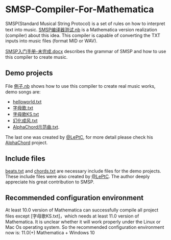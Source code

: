 # SMSP-Compiler-For-Mathematica

SMSP(Standard Musical String Protocol) is a set of rules on how to interpret text into music. [SMSP编译器测试.nb](https://github.com/yxlllc/SMSP-Compiler-For-Mathematica/raw/master/SMSP编译器测试.nb) is a Mathematica version realization (compiler) about this idea. This compiler is capable of converting the TXT inputs into music files (format MID or WAV).

[SMSP入门手册-未完成.docx](https://github.com/yxlllc/SMSP-Compiler-For-Mathematica/raw/master//SMSP入门手册-未完成.docx) describes the grammar of SMSP and how to use this compiler to create music.

## Demo projects

File [例子.nb](https://github.com/yxlllc/SMSP-Compiler-For-Mathematica/raw/master/例子.nb) shows how to use this compiler to create real music works, demo songs are:

- [helloworld.txt](https://github.com/yxlllc/SMSP-Compiler-For-Mathematica/raw/master/helloworld.txt)
- [字母歌.txt](https://github.com/yxlllc/SMSP-Compiler-For-Mathematica/raw/master/字母歌.txt)
- [字母歌KS.txt](https://github.com/yxlllc/SMSP-Compiler-For-Mathematica/raw/master/字母歌KS.txt)
- [幻化成风.txt](https://github.com/yxlllc/SMSP-Compiler-For-Mathematica/raw/master/幻化成风.txt)
- [AlphaChord示范曲.txt](https://github.com/yxlllc/SMSP-Compiler-For-Mathematica/raw/master/AlphaChord示范曲.txt).

The last one was created by [@LePtC](https://github.com/LePtC), for more detail please check his [AlphaChord](https://github.com/LePtC/AlphaChord/) project.

## Include files

[beats.txt](https://github.com/yxlllc/SMSP-Compiler-For-Mathematica/raw/master/chords.txt) and [chords.txt](https://github.com/yxlllc/SMSP-Compiler-For-Mathematica/raw/master/chords.txt) are necessary include files for the demo projects. These include files were also created by [@LePtC](https://github.com/LePtC). The author deeply appreciate his great contribution to SMSP.

## Recommended configuration environment

At least 10.0 version of Mathematica can successfully compile all project files except [字母歌KS.txt]，which needs at least 11.0 version of Mathematica. 
It is unclear whether it will work properly under the Linux or Mac Os operating system.
So the recommended configuration environment now is: 11.0(+) Mathematica + Windows 10
